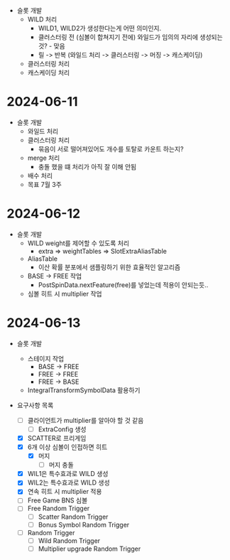 - 슬롯 개발
	- WILD 처리
		- WILD1, WILD2가 생성한다는게 어떤 의미인지.
		- 클러스터링 전 (심볼이 합쳐지기 전에) 와일드가 임의의 자리에 생성되는 것? - 맞음
		- 릴 -> 반복 (와일드 처리 -> 클러스터링 -> 머징 -> 캐스케이딩)
	- 클러스터링 처리
	- 캐스케이딩 처리


# 2024-06-11

- 슬롯 개발
	- 와일드 처리
	- 클러스터링 처리
		- 묶음이 서로 떨어져있어도 개수를 토탈로 카운트 하는지?
	- merge 처리
		- 충돌 했을 떄 처리가 아직 잘 이해 안됨
	- 배수 처리
	- 목표 7월 3주

# 2024-06-12

- 슬롯 개발
	- WILD weight를 제어할 수 있도록 처리
		- extra => weightTables => SlotExtraAliasTable
	- AliasTable
		- 이산 확률 분포에서 샘플링하기 위한 효율적인 알고리즘
	- BASE -> FREE 작업
		- PostSpinData.nextFeature(free)를 넣었는데 적용이 안되는듯..
	- 심볼 히트 시 multiplier 작업


# 2024-06-13

- 슬롯 개발
	- 스테이지 작업
		- BASE -> FREE
		- FREE -> FREE
		- FREE -> BASE
	- IntegralTransformSymbolData 활용하기

- 요구사항 목록
	- [ ] 클라이언트가 multiplier를 알아야 할 것 같음
		- [ ] ExtraConfig 생성
	- [x] SCATTER로 프리게임
	- [x] 6개 이상 심볼이 인접하면 히트
		- [x] 머지
			- [ ] 머지 충돌
	- [x] WIL1은 특수효과로 WILD 생성
	- [x] WIL2는 특수효과로 WILD 생성
	- [x] 연속 히트 시 multiplier 적용
	- [ ] Free Game BNS 심볼
	- [ ] Free Random Trigger
		- [ ] Scatter Random Trigger
		- [ ] Bonus Symbol Random Trigger
	- [ ] Random Trigger
		- [ ] Wild Random Trigger
		- [ ] Multiplier upgrade Random Trigger
